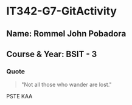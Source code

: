 # IT342-G7-GitActivity


## Name: Rommel John Pobadora  
## Course & Year: BSIT - 3


### Quote
> "Not all those who wander are lost."

PSTE KAA 
